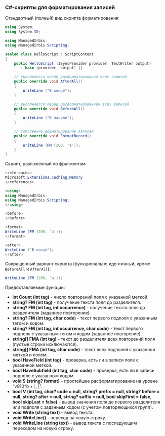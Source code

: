 ﻿### C#-скрипты для форматирования записей

Стандартный (полный) вид скрипта форматирования:

```c#
using System;
using System.IO;

using ManagedIrbis;
using ManagedIrbis.Scripting;

sealed class HelloScript : ScriptContext
{
    public HelloScript (ISyncProvider provider, TextWriter output)
       : base (provider, output) {}

    // выполняется после расформатирования всех записей
    public override void AfterAll()
    {
        WriteLine ("В конце");
    }

    // выполняется перед расформатированием всех записей
    public override void BeforeAll()
    {
        WriteLine ("В начале");
    }

    // собственно форматирование записей
    public override void FormatRecord()
    {
        WriteLine (FM (200, 'a'));
    }
}
```

Скрипт, разложенный по фрагментам:

```c#
<references>
Microsoft.Extensions.Caching.Memory
</references>

<using>
using ManagedIrbis;
using ManagedIrbis.Scripting;
</using>

<before>
</before>

<format>
WriteLine (FM (200, 'a'));
</format>

<after>
WriteLine ("В конце");
</after>
```

Сокращенный вариант скрипта (функционально идентичный, кроме `BeforeAll` и `AfterAll`):

```c#
WriteLine (FM (200, 'a'));
```

Предоставляемые функции:

* **int Count (int tag)** - число повторений поля с указанной меткой.
* **string? FM (int tag)** - получение текста поля до разделителя.
* **string? FM (int tag, int occurrence)** - получение текста поля до разделителя (заданное повторение).
* **string? FM (int tag, char code)** - текст первого подполя с указанным тегом и кодом.
* **string? FM (int tag, int occurrence, char code)** - текст первого подполя с указанным тегом и кодом (заданное повторение).
* **string[] FMA (int tag)** - текст до разделителя всех повторений поля (пустые строки исключаются).
* **string[] FMA (int tag, char code)** - текст всех подполей с указанной меткой и полем.
* **bool HaveField (int tag)** - проверка, есть ли в записи поле с указанной меткой.
* **bool HaveSubfield (int tag, char code)** - проверка, есть ли в записи подполе с указанным кодом.
* **void S (string? format)** - простейшее расформатирование на уровне "v910^b + |, |".
* **bool V (int tag, char? code = null, string? prefix = null, string? before = null, string? after = null, string? suffix = null, bool skipFirst = false, bool skipLast = false)** - вывод значения поля до первого разделителя или подполя с заданным кодом (с учетом повторяющихся групп).
* **void Write (string text)** - вывод текста.
* **void WriteLine()** - переход на новую строку.
* **void WriteLine (string text)** - вывод текста с последующим переходом на новую строку.
